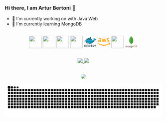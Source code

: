 ### Hi there, I am Artur Bertoni 👋


- 🔭 I'm currently working on with Java Web
- 🌱 I'm currently learning MongoDB 

##

<div align="center" style="display: inline_block">
  <img src="https://cdn.jsdelivr.net/gh/devicons/devicon/icons/java/java-original.svg" width="40" height="40"/>
  <img src="https://cdn.jsdelivr.net/gh/devicons/devicon/icons/spring/spring-original-wordmark.svg" width="40" height="40"/>
  <img src="https://cdn.jsdelivr.net/gh/devicons/devicon/icons/git/git-original-wordmark.svg" width="40" height="40"/>
  <img src="https://cdn.jsdelivr.net/gh/devicons/devicon/icons/postgresql/postgresql-original-wordmark.svg" width="40" height="40"/>
  <img src="https://github.com/devicons/devicon/blob/v2.15.1/icons/docker/docker-original-wordmark.svg" width="40" height="40"/>
  <img src="https://github.com/devicons/devicon/blob/v2.15.1/icons/amazonwebservices/amazonwebservices-plain-wordmark.svg" width="40" height="40"/>
  <img src="https://cdn.jsdelivr.net/gh/devicons/devicon/icons/jenkins/jenkins-original.svg" width="40" height="40"/>
  <img src="https://github.com/devicons/devicon/blob/v2.15.1/icons/mongodb/mongodb-original-wordmark.svg" width="40" height="40"/>
</div>

##

<div align="center">
  <a href="https://github.com/Artur-Bertoni">
  <img height="180em" src="https://github-readme-stats.vercel.app/api?username=Artur-Bertoni&show_icons=true&theme=dark&include_all_commits=true&count_private=true"/>
  <img height="180em" src="https://github-readme-stats.vercel.app/api/top-langs/?username=Artur-Bertoni&layout=compact&langs_count=7&theme=dark"/>
</div>

##

<div align="center">
  <img align="center" height="150" style="border-radius:50px;" src="https://repository-images.githubusercontent.com/462900780/0a10af70-6cbf-46df-9071-0ff586a3b1d6">
</div>


![Snake animation](https://github.com/Artur-Bertoni/Artur-Bertoni/blob/output/github-contribution-grid-snake.svg)
